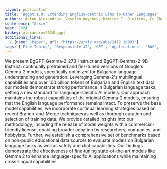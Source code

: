 ```yaml
---
layout: publication
title: 'Bggpt 1.0: Extending English-centric Llms To Other Languages'
authors: Anton Alexandrov, Veselin Raychev, Dimitar I. Dimitrov, Ce Zhang, Martin Vechev, Kristina Toutanova
conference: "Arxiv"
year: 2024
bibkey: alexandrov2024bggpt
additional_links:
  - {name: "Paper", url: "https://arxiv.org/abs/2412.10893"}
tags: ['Fine-Tuning', 'Responsible AI', 'GPT', 'Applications', 'RAG', 'Model Architecture', 'Training Techniques', 'Pretraining Methods']
---
```

We present BgGPT-Gemma-2-27B-Instruct and BgGPT-Gemma-2-9B-Instruct:
continually pretrained and fine-tuned versions of Google's Gemma-2 models,
specifically optimized for Bulgarian language understanding and generation.
Leveraging Gemma-2's multilingual capabilities and over 100 billion tokens of
Bulgarian and English text data, our models demonstrate strong performance in
Bulgarian language tasks, setting a new standard for language-specific AI
models. Our approach maintains the robust capabilities of the original Gemma-2
models, ensuring that the English language performance remains intact. To
preserve the base model capabilities, we incorporate continual learning
strategies based on recent Branch-and-Merge techniques as well as thorough
curation and selection of training data. We provide detailed insights into our
methodology, including the release of model weights with a commercial-friendly
license, enabling broader adoption by researchers, companies, and hobbyists.
Further, we establish a comprehensive set of benchmarks based on non-public
educational data sources to evaluate models on Bulgarian language tasks as well
as safety and chat capabilities. Our findings demonstrate the effectiveness of
fine-tuning state-of-the-art models like Gemma 2 to enhance language-specific
AI applications while maintaining cross-lingual capabilities.
